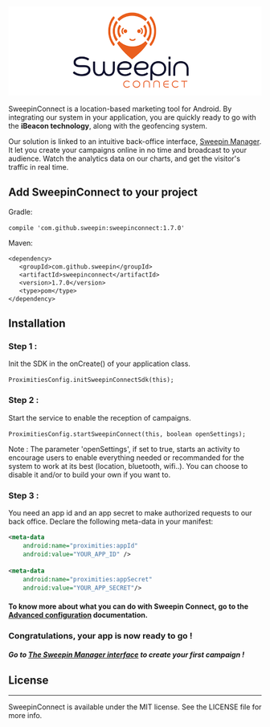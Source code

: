 <p align="center" >
  <img src="Images/logoSweepinConnect-850x300.png" alt="SweepinConnectLogo" title="SweepinConnectLogo">
</p>

SweepinConnect is a location-based marketing tool for Android. By integrating our system in your application, you are quickly ready to go with the **iBeacon technology**, along with the geofencing system.

Our solution is linked to an intuitive back-office interface, <a href='http://manager.sweepin.fr/admin/login/?ref=/'>Sweepin Manager</a>. It let you create your campaigns online in no time and broadcast to your audience.
Watch the analytics data on our charts, and get the visitor's traffic in real time.

## Add SweepinConnect to your project

Gradle:

`compile 'com.github.sweepin:sweepinconnect:1.7.0'`

Maven: 

```
<dependency>
   <groupId>com.github.sweepin</groupId>
   <artifactId>sweepinconnect</artifactId>
   <version>1.7.0</version>
   <type>pom</type>
</dependency>
```

## Installation

### Step 1 : 

Init the SDK in the onCreate() of your application class.

`ProximitiesConfig.initSweepinConnectSdk(this);`

### Step 2 :

Start the service to enable the reception of campaigns.

`ProximitiesConfig.startSweepinConnect(this, boolean openSettings);`

Note : The parameter 'openSettings', if set to true, starts an activity to encourage users to enable everything needed or recommanded for the system to work at its best (location, bluetooth, wifi..). You can choose to disable it and/or to build your own if you want to.

### Step 3 : 

You need an app id and an app secret to make authorized requests to our back office. Declare the following meta-data in your manifest:

```xml
<meta-data
    android:name="proximities:appId"
    android:value="YOUR_APP_ID" />

<meta-data
    android:name="proximities:appSecret"
    android:value="YOUR_APP_SECRET"/>
```

#### To know more about what you can do with Sweepin Connect, go to the <a href='https://github.com/Sweepin/SweepinConnect-android/blob/master/Advanced_Configurations.md'>Advanced configuration</a> documentation.

### Congratulations, your app is now ready to go ! 
##### Go to <a href='http://manager.sweepin.fr/admin/login/?ref=/'>The Sweepin Manager interface</a> to create your first campaign !

## License
___
SweepinConnect is available under the MIT license. See the LICENSE file for more info.

  [1]: http://www.sweepin.fr/contact

	 

 



